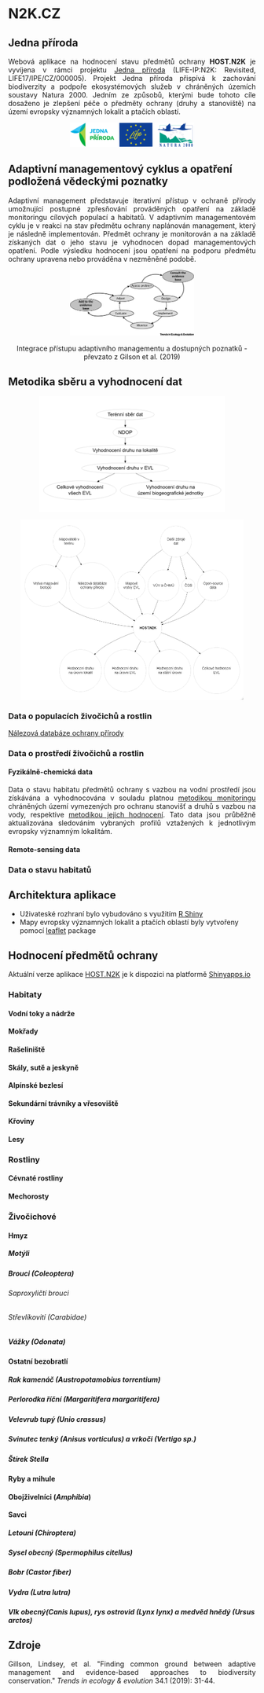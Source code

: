 N2K.CZ
================

## Jedna příroda

<p align="justify">Webová aplikace na hodnocení stavu předmětů ochrany <strong>HOST.N2K</strong> je vyvíjena v rámci projektu <a href="https://www.jednapriroda.cz/">Jedna příroda</a> (LIFE-IP:N2K: Revisited, LIFE17/IPE/CZ/000005). Projekt Jedna příroda přispívá k zachování biodiverzity a podpoře ekosystémových služeb v chráněných územích soustavy Natura 2000. Jedním ze způsobů, kterými bude tohoto cíle dosaženo je zlepšení péče o předměty ochrany (druhy a stanoviště) na území evropsky významných lokalit a ptačích oblastí.</p> 

<p align="center"><a href="#"><img src="https://raw.githubusercontent.com/jonasgaigr/N2K.CZ/main/WWW/LOGO.jpg" alt="Integrace přístupu adaptivního managementu a dostupných poznatků - převzato z Gilson et al. (2019)" width="50%" height="50%" /></a></p>

## Adaptivní managementový cyklus a opatření podložená vědeckými poznatky

<p align="justify"> Adaptivní management představuje iterativní přístup v ochraně přírody umožnující postupné zpřesňování prováděných opatření na základě monitoringu cílových populací a habitatů. V adaptivním managementovém cyklu je v reakci na stav předmětu ochrany naplánován management, který je následně implementován. Předmět ochrany je monitorován a na základě získaných dat o jeho stavu je vyhodnocen dopad managementových opatření. Podle výsledku hodnocení jsou opatření na podporu předmětu ochrany upravena nebo prováděna v nezměněné podobě. </p>
  
<p align="center"><a href="#"><img src="https://raw.githubusercontent.com/jonasgaigr/N2K.CZ/main/WWW/cyklus.jpg" alt="Integrace přístupu adaptivního managementu a dostupných poznatků - převzato z Gilson et al. (2019)" width="50%" height="50%" /></a></p>

<p align="center" class="caption">Integrace přístupu adaptivního managementu a dostupných poznatků -
převzato z Gilson et al. (2019)</p>

## Metodika sběru a vyhodnocení dat

<p align="center"><a href="#"><img src="https://raw.githubusercontent.com/jonasgaigr/N2K.CZ/main/WWW/flow_analysis.png" width="75%" height="75%" style="display: block; margin: auto;" /></a></p>

<p align="center"><a href="#"><img src="https://raw.githubusercontent.com/jonasgaigr/N2K.CZ/main/WWW/flow_main.png" width="90%" height="90%" style="display: block; margin: auto;" /></a></p>

### Data o populacích živočichů a rostlin

<p align="justify"><a href="https://portal.nature.cz/nd/">Nálezová databáze ochrany přírody</a></p>

### Data o prostředí živočichů a rostlin

#### Fyzikálně-chemická data

<p align="justify">Data o stavu habitatu předmětů ochrany s vazbou na vodní prostředí jsou získávána a vyhodnocována v souladu platnou <a href="https://www.mzp.cz/C1257458002F0DC7/cz/metodiky_chranenych_uzemi/$FILE/OOV_Metodika_monitoring_EVL_20201021.pdf">metodikou monitoringu</a> chráněných území vymezených pro ochranu stanovišť a druhů s vazbou na vody, respektive <a href="https://www.mzp.cz/C1257458002F0DC7/cz/metodiky_chranenych_uzemi/$FILE/OOV_Metodika_hodnocen%C3%AD_stavu_EVL_20201020.pdf">metodikou jejich hodnocení</a>. Tato data jsou průběžně aktualizována sledováním vybraných profilů vztažených k jednotlivým evropsky významným lokalitám.</p>

#### Remote-sensing data

### Data o stavu habitatů

## Architektura aplikace

* Uživateské rozhraní bylo vybudováno s využitím [R Shiny](https://github.com/rstudio/shiny)
* Mapy evropsky významných lokalit a ptačích oblastí byly vytvořeny pomocí [leaflet](https://rstudio.github.io/leaflet/) package

## Hodnocení předmětů ochrany

Aktuální verze aplikace [HOST.N2K](https://jonasgaigr.shinyapps.io/HOST_N2K/) je k dispozici na platformě [Shinyapps.io](https://www.shinyapps.io/)

### Habitaty

#### Vodní toky a nádrže

#### Mokřady

#### Rašeliniště

#### Skály, sutě a jeskyně

#### Alpínské bezlesí

#### Sekundární trávníky a vřesoviště

#### Křoviny

#### Lesy

### Rostliny

#### Cévnaté rostliny

#### Mechorosty

### Živočichové

#### Hmyz

##### Motýli

##### Brouci (*Coleoptera*)

###### Saproxyličtí brouci

###### Střevlíkovití (*Carabidae*)

##### Vážky (*Odonata*)

#### Ostatní bezobratlí

##### Rak kamenáč (*Austropotamobius torrentium*)

##### Perlorodka říční (*Margaritifera margaritifera*)

##### Velevrub tupý (*Unio crassus*)

##### Svinutec tenký (*Anisus vorticulus*) a vrkoči (*Vertigo* sp.)

##### Štírek Stella

#### Ryby a mihule

#### Obojživelníci (*Amphibia*)

#### Savci

##### Letouni (*Chiroptera*)

##### Sysel obecný (*Spermophilus citellus*)

##### Bobr (*Castor fiber*)

##### Vydra (*Lutra lutra*)

##### Vlk obecný(*Canis lupus*), rys ostrovid (*Lynx lynx*) a medvěd hnědý (*Ursus arctos*)

## Zdroje

<p align="justify">Gillson, Lindsey, et al. "Finding common ground between adaptive management and evidence-based approaches to biodiversity conservation." <i>Trends in ecology & evolution</i> 34.1 (2019): 31-44.</p>

<p align="justify"></p>
